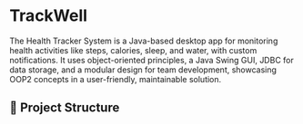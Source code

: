 # TrackWell
The Health Tracker System is a Java-based desktop app for monitoring health activities like steps, calories, sleep, and water, with custom notifications. It uses object-oriented principles, a Java Swing GUI, JDBC for data storage, and a modular design for team development, showcasing OOP2 concepts in a user-friendly, maintainable solution.

## 📂 Project Structure

